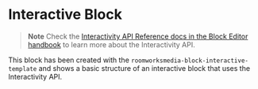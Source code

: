 # Interactive Block

> **Note**
> Check the [Interactivity API Reference docs in the Block Editor handbook](https://developer.wordpress.org/block-editor/reference-guides/interactivity-api/) to learn more about the Interactivity API.

This block has been created with the `roomworksmedia-block-interactive-template` and shows a basic structure of an interactive block that uses the Interactivity API.
